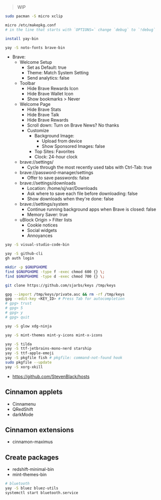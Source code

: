 > WIP
```sh
sudo pacman -S micro xclip

micro /etc/makepkg.conf
# in the line that starts with `OPTIONS=` change `debug` to `!debug`

install yay-bin

yay -S noto-fonts brave-bin
```
- Brave:
	- Welcome Setup
		- Set as Default: true
		- Theme: Match System Setting
		- Send analytics: false
	- Toolbar
		- Hide Brave Rewards Icon
		- Hide Brave Wallet Icon
		- Show bookmarks > Never
	- Welcome Page
		- Hide Brave Stats
		- Hide Brave Talk
		- Hide Brave Rewards
		- Scroll down: Turn on Brave News? No thanks
		- Customize
			- Background Image:
				- Upload from device
				- Show Sponsored Images: false
			- Top Sites: Favorites
			- Clock: 24-hour clock
	- brave://settings/
		- Cycle through the most recently used tabs with Ctrl-Tab: true
	- brave://password-manager/settings
		- Offer to save passwords: false
	- brave://settings/downloads
		- Location: /home/sj/var/Downloads
		- Ask where to save each file before downloading: false
		- Show downloads when they're done: false
	- brave://settings/system
		- Continue running background apps when Brave is closed: false
		- Memory Saver: true
	- uBlock Origin > Filter lists
		- Cookie notices
		- Social widgets
		- Annoyances

```sh
yay -S visual-studio-code-bin

yay -S github-cli
gh auth login

mkdir -p $GNUPGHOME
find $GNUPGHOME -type f -exec chmod 600 {} \;
find $GNUPGHOME -type d -exec chmod 700 {} \;

git clone https://github.com/sjarbs/keys /tmp/keys

gpg --import /tmp/keys/private.asc && rm -rf /tmp/keys
gpg --edit-key <KEY_ID> # Press Tab for autocompletion
# gpg> trust
# gpg> 5
# gpg> y
# gpg> quit
```

```sh
yay -S glow xdg-ninja

yay -S mint-themes mint-y-icons mint-x-icons

yay -S tilda
yay -S ttf-jetbrains-mono-nerd starship
yay -S ttf-apple-emoji
yay -S pkgfile fish # pkgfile: command-not-found hook
sudo pkgfile --update
yay -S xorg-xkill
```

- https://github.com/StevenBlack/hosts

## Cinnamon applets

- Cinnamenu
- QRedShift
- darkMode

## Cinnamon extensions

- cinnamon-maximus

## Create packages
- redshift-minimal-bin
- mint-themes-bin

```sh
# bluetooth
yay -S bluez bluez-utils
systemctl start bluetooth.service
```